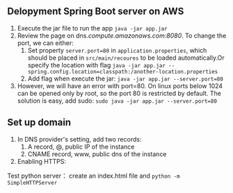 ## Delopyment Spring Boot server on AWS
1. Execute the jar file to run the app `java -jar app.jar`
2. Review the page on dns.*compute.amazonaws.com:8080*. To change the port, we can either:
    1. Set property `server.port=80` in `application.properties`, which should be placed in `src/main/recoures` to be loaded automatically.Or specify the location with flag `java -jar app.jar --spring.config.location=classpath:/another-location.properties`
    2. Add flag when execute the jar: `java -jar app.jar --server.port=80`
3. However, we will have an error with port=80. On linux ports below 1024 can be opened only by root, so the port 80 is restricted by default. The solution is easy, add sudo: `sudo java -jar app.jar --server.port=80`

## Set up domain
1. In DNS provider's setting, add two records:  
    1. A record, @, public IP of the instance
    2. CNAME record, www, public dns of the instance
2. Enabling HTTPS:

Test python server： create an index.html file and `python -m SimpleHTTPServer`


